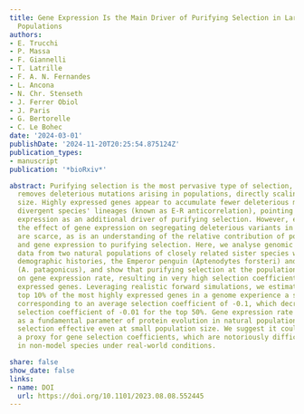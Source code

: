 ```yaml
---
title: Gene Expression Is the Main Driver of Purifying Selection in Large Penguin
  Populations
authors:
- E. Trucchi
- P. Massa
- F. Giannelli
- T. Latrille
- F. A. N. Fernandes
- L. Ancona
- N. Chr. Stenseth
- J. Ferrer Obiol
- J. Paris
- G. Bertorelle
- C. Le Bohec
date: '2024-03-01'
publishDate: '2024-11-20T20:25:54.875124Z'
publication_types:
- manuscript
publication: '*bioRxiv*'

abstract: Purifying selection is the most pervasive type of selection, as it constantly
  removes deleterious mutations arising in populations, directly scaling with population
  size. Highly expressed genes appear to accumulate fewer deleterious mutations between
  divergent species' lineages (known as E-R anticorrelation), pointing towards gene
  expression as an additional driver of purifying selection. However, estimates of
  the effect of gene expression on segregating deleterious variants in natural populations
  are scarce, as is an understanding of the relative contribution of population size
  and gene expression to purifying selection. Here, we analyse genomic and transcriptomic
  data from two natural populations of closely related sister species with different
  demographic histories, the Emperor penguin (Aptenodytes forsteri) and the King penguin
  (A. patagonicus), and show that purifying selection at the population-level depends
  on gene expression rate, resulting in very high selection coefficients at highly
  expressed genes. Leveraging realistic forward simulations, we estimate that the
  top 10% of the most highly expressed genes in a genome experience a selection pressure
  corresponding to an average selection coefficient of -0.1, which decreases to a
  selection coefficient of -0.01 for the top 50%. Gene expression rate can be regarded
  as a fundamental parameter of protein evolution in natural populations, maintaining
  selection effective even at small population size. We suggest it could be used as
  a proxy for gene selection coefficients, which are notoriously difficult to derive
  in non-model species under real-world conditions.

share: false
show_date: false
links:
- name: DOI
  url: https://doi.org/10.1101/2023.08.08.552445
---
```

